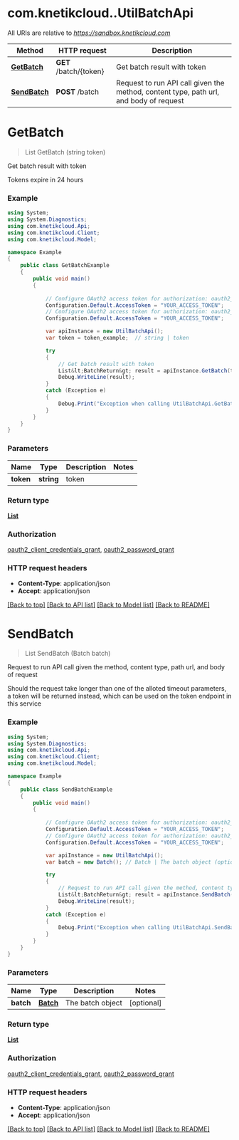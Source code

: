 # com.knetikcloud..UtilBatchApi

All URIs are relative to *https://sandbox.knetikcloud.com*

Method | HTTP request | Description
------------- | ------------- | -------------
[**GetBatch**](UtilBatchApi.md#getbatch) | **GET** /batch/{token} | Get batch result with token
[**SendBatch**](UtilBatchApi.md#sendbatch) | **POST** /batch | Request to run API call given the method, content type, path url, and body of request


<a name="getbatch"></a>
# **GetBatch**
> List<BatchReturn> GetBatch (string token)

Get batch result with token

Tokens expire in 24 hours

### Example
```csharp
using System;
using System.Diagnostics;
using com.knetikcloud.Api;
using com.knetikcloud.Client;
using com.knetikcloud.Model;

namespace Example
{
    public class GetBatchExample
    {
        public void main()
        {
            
            // Configure OAuth2 access token for authorization: oauth2_client_credentials_grant
            Configuration.Default.AccessToken = "YOUR_ACCESS_TOKEN";
            // Configure OAuth2 access token for authorization: oauth2_password_grant
            Configuration.Default.AccessToken = "YOUR_ACCESS_TOKEN";

            var apiInstance = new UtilBatchApi();
            var token = token_example;  // string | token

            try
            {
                // Get batch result with token
                List&lt;BatchReturn&gt; result = apiInstance.GetBatch(token);
                Debug.WriteLine(result);
            }
            catch (Exception e)
            {
                Debug.Print("Exception when calling UtilBatchApi.GetBatch: " + e.Message );
            }
        }
    }
}
```

### Parameters

Name | Type | Description  | Notes
------------- | ------------- | ------------- | -------------
 **token** | **string**| token | 

### Return type

[**List<BatchReturn>**](BatchReturn.md)

### Authorization

[oauth2_client_credentials_grant](../README.md#oauth2_client_credentials_grant), [oauth2_password_grant](../README.md#oauth2_password_grant)

### HTTP request headers

 - **Content-Type**: application/json
 - **Accept**: application/json

[[Back to top]](#) [[Back to API list]](../README.md#documentation-for-api-endpoints) [[Back to Model list]](../README.md#documentation-for-models) [[Back to README]](../README.md)

<a name="sendbatch"></a>
# **SendBatch**
> List<BatchReturn> SendBatch (Batch batch)

Request to run API call given the method, content type, path url, and body of request

Should the request take longer than one of the alloted timeout parameters, a token will be returned instead, which can be used on the token endpoint in this service

### Example
```csharp
using System;
using System.Diagnostics;
using com.knetikcloud.Api;
using com.knetikcloud.Client;
using com.knetikcloud.Model;

namespace Example
{
    public class SendBatchExample
    {
        public void main()
        {
            
            // Configure OAuth2 access token for authorization: oauth2_client_credentials_grant
            Configuration.Default.AccessToken = "YOUR_ACCESS_TOKEN";
            // Configure OAuth2 access token for authorization: oauth2_password_grant
            Configuration.Default.AccessToken = "YOUR_ACCESS_TOKEN";

            var apiInstance = new UtilBatchApi();
            var batch = new Batch(); // Batch | The batch object (optional) 

            try
            {
                // Request to run API call given the method, content type, path url, and body of request
                List&lt;BatchReturn&gt; result = apiInstance.SendBatch(batch);
                Debug.WriteLine(result);
            }
            catch (Exception e)
            {
                Debug.Print("Exception when calling UtilBatchApi.SendBatch: " + e.Message );
            }
        }
    }
}
```

### Parameters

Name | Type | Description  | Notes
------------- | ------------- | ------------- | -------------
 **batch** | [**Batch**](Batch.md)| The batch object | [optional] 

### Return type

[**List<BatchReturn>**](BatchReturn.md)

### Authorization

[oauth2_client_credentials_grant](../README.md#oauth2_client_credentials_grant), [oauth2_password_grant](../README.md#oauth2_password_grant)

### HTTP request headers

 - **Content-Type**: application/json
 - **Accept**: application/json

[[Back to top]](#) [[Back to API list]](../README.md#documentation-for-api-endpoints) [[Back to Model list]](../README.md#documentation-for-models) [[Back to README]](../README.md)

